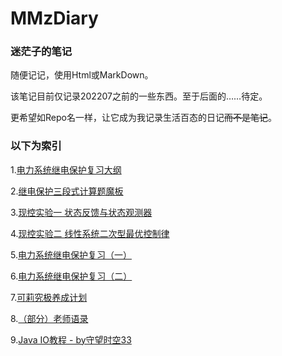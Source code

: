 # MMzDiary
### 迷茫子的笔记
随便记记，使用Html或MarkDown。

该笔记目前仅记录202207之前的一些东西。至于后面的……待定。

更希望如Repo名一样，让它成为我记录生活百态的日记~~而不是笔记~~。

### 以下为索引
1.[电力系统继电保护复习大纲](https://mimangz.github.io/MMzDiary/202205/RelayProtectionOutline.html)

2.[继电保护三段式计算题魔板](https://mimangz.github.io/MMzDiary/202205/sdsmb.htm)

3.[现控实验一 状态反馈与状态观测器](https://mimangz.github.io/MMzDiary/202205/MCTExpe1.htm)

4.[现控实验二 线性系统二次型最优控制律](https://mimangz.github.io/MMzDiary/202205/MCTExpe2.htm)

5.[电力系统继电保护复习（一）](https://mimangz.github.io/MMzDiary/202206/RPReview-P1.pdf)

6.[电力系统继电保护复习（二）](https://mimangz.github.io/MMzDiary/202206/RPReview-P2.pdf)

7.[可莉究极养成计划](https://mimangz.github.io/MMzDiary/202206/ForKlee.htm)

8.[（部分）老师语录](https://mimangz.github.io/MMzDiary/202206/TeacherQuote)

9.[Java IO教程 - by守望时空33](https://mimangz.github.io/MMzDiary/202206/JavaIO.htm)
